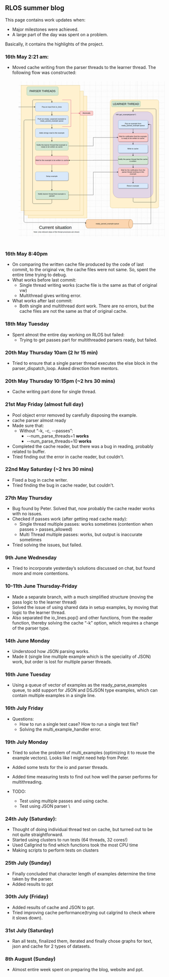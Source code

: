 ## RLOS summer blog

This page contains work updates when:
* Major milestones were achieved.
* A large part of the day was spent on a problem.

Basically, it contains the highlights of the project.

### 16th May 2:21 am:
* Moved cache writing from the parser threads to the learner thread. The following flow was constructed:
<a><img style="padding: 20px;" alt="drawing" src="blog1.png" width="1000"></a>

### 16th May 8:40pm



* On comparing the written cache file produced by the code of last commit, to the original vw, the cache files were not same. So, spent the entire time trying to debug.
* What works before last commit:
    * Single thread writing works (cache file is the same as that of original vw) 
    * Multithread gives writing error.
* What works after last commit:
    * Both single and multithread dont work. There are no errors, but the cache files are not the same as that of original cache.


### 18th May Tuesday


* Spent almost the entire day working on RLOS but failed:
    * Trying to get passes part for multithreaded parsers ready, but failed.


### 20th May Thursday 10am (2 hr 15 min)

* Tried to ensure that a single parser thread executes the else block in the parser_dispatch_loop. Asked direction from mentors.


### 20th May Thursday 10:15pm (~2 hrs 30 mins)

* Cache writing part done for single thread.


### 21st May Friday (almost full day)

* Pool object error removed by carefully disposing the example.
* cache parser almost ready 
* Made sure that:
    * Without “-k, -c, --passes”:
        * --num_parse_threads=1 **works**
        * --num_parse_threads=10 **works**
* Completed the cache reader, but there was a bug in reading, probably related to buffer.
* Tried finding out the error in cache reader, but couldn't.


### 22nd May Saturday (~2 hrs 30 mins)

* Fixed a bug in cache writer.
* Tried finding the bug in cache reader, but couldn't.


### 27th May Thursday 



* Bug found by Peter. Solved that, now probably the cache reader works with no issues.
* Checked if passes work (after getting read cache ready):
    * Single thread multiple passes: works sometimes (contention when passes > passes_allowed)
    * Multi Thread multiple passes: works, but output is inaccurate sometimes
* Tried solving the issues, but failed.


### 9th June Wednesday



* Tried to incorporate yesterday’s solutions discussed on chat, but found more and more contentions.


### 10-11th June Thursday-Friday



* Made a separate branch, with a much simplified structure (moving the pass logic to the learner thread)
* Solved the issue of using shared data in setup examples, by moving that logic to the learner thread.
* Also separated the io_lines.pop() and other functions, from the reader function, thereby solving the cache “-k” option, which requires a change of the parser type.


### 14th June Monday



* Understood how JSON parsing works.
* Made it (single line multiple example which is the speciality of JSON) work, but order is lost for multiple parser threads.


### 16th June Tuesday



* Using a queue of vector of examples as the ready_parse_examples queue, to add support for JSON and DSJSON type examples, which can contain multiple examples in a single line.


### 16th July Friday



* Questions:
    * How to run a single test case? How to run a single test file?
    * Solving the multi_example_handler error.


### 19th July Monday



* Tried to solve the problem of multi_examples (optimizing it to reuse the example vectors). Looks like I might need help from Peter.
* Added some tests for the io and parser threads.
* Added time measuring tests to find out how well the parser performs for multithreading.


* TODO:
    * Test using multiple passes and using cache.
    * Test using JSON parser \
	


### 24th July (Saturday):



* Thought of doing individual thread test on cache, but turned out to be not quite straightforward.
* Started using clusters to run tests (64 threads, 32 cores!)
* Used Callgrind to find which functions took the most CPU time
* Making scripts to perform tests on clusters

### 25th July (Sunday)


* Finally concluded that character length of examples determine the time taken by the parser.
* Added results to ppt


### 30th July (Friday)

* Added results of cache and JSON to ppt.
* Tried improving cache performance(trying out calgrind to check where it slows down).


### 31st July (Saturday)

* Ran all tests, finalized them, iterated and finally chose graphs for text, json and cache for 2 types of datasets.

### 8th August (Sunday)
* Almost entire week spent on preparing the blog, website and ppt.